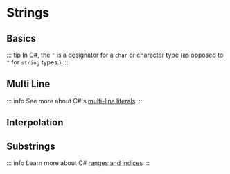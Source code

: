 <script setup>
import CodeSplitter from './components/CodeSplitter.vue'
</script>

# Strings

## Basics

<CodeSplitter>
  <template #left>

```ts
let name = "Steve";
let name: string = "Steve";
```

  </template>
  <template #right>

```csharp
var name = "Steve";
string name = "Steve";
```

  </template>
</CodeSplitter>

::: tip
In C#, the `'` is a designator for a `char` or character type (as opposed to `"` for `string` types.)
:::

## Multi Line

<CodeSplitter>
  <template #left>

```ts
let html = `
  <div>
    <p>Hello!</p>
  </div>
`;
```

  </template>
  <template #right>

```csharp
var html = """
  <div>
    <p>Hello!</p>
  </div>
  """; // Note the left alignment.
```

  </template>
</CodeSplitter>

::: info
See more about C#'s [multi-line literals](https://learn.microsoft.com/en-us/dotnet/csharp/language-reference/tokens/raw-string).
:::

## Interpolation

<CodeSplitter>
  <template #left>

```ts
let name = `${first} ${last}`;

let html = `
  <div>
    <p>${greeting}</p>
  </div>
`;
```

  </template>
  <template #right>

```csharp
var name = $"{first} {last}";

var html = $"""
  <div>
    <p>{greeting}</p>
  </div>
  """;
```

  </template>
</CodeSplitter>

## Substrings

<CodeSplitter>
  <template #left>

```ts
let name = "Juan";
let a = name.slice(0, 1) // J
let b = name.slice(0, 1) // J
let c = name.slice(-2, -1) // a
let d = name.slice(-2) // an
let e = name.slice(1,-2) // u
```

  </template>
  <template #right>

```csharp
var name = "Juan";
var a = name[0..1]; // J
var b = name[..1]; // J
var c = name[^2]; // a
var d = name[^2..]; // an
var e = name[1..^2]; // u
```

  </template>
</CodeSplitter>

::: info
Learn more about C# [ranges and indices](https://learn.microsoft.com/en-us/dotnet/csharp/tutorials/ranges-indexes)
:::
